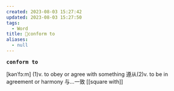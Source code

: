 ```yaml
---
created: 2023-08-03 15:27:42
updated: 2023-08-03 15:27:50
tags:
  - Word
title: 📖conform to
aliases:
  - null
---
```


<pre><strong>conform to</strong></pre>
[kənˈfɔ:m]
(1)v. to obey or agree with something 遵从(2)v. to be in agreement or harmony 与...⼀致
[[square with]]
